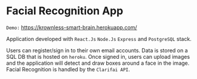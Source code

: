 # Facial Recognition App

`Demo:` https://krownless-smart-brain.herokuapp.com/

Application developed with `React.Js` `Node.Js` `Express` and `PostgreSQL` stack.

Users can register/sign in to their own email accounts.
Data is stored on a SQL DB that is hosted on `heroku`.
Once signed in, users can upload images and the application
will detect and draw boxes around a face in the image.
Facial Recognition is handled by the `Clarifai API`.
